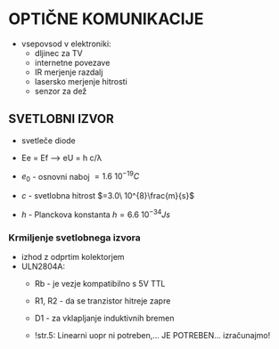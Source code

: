 # OPTIČNE KOMUNIKACIJE

- vsepovsod v elektroniki:
    - dljinec za TV
    - internetne povezave
    - IR merjenje razdalj
    - lasersko merjenje hitrosti
    - senzor za dež

## SVETLOBNI IZVOR

- svetleče diode
- Ee = Ef --> eU = h c/λ

- $e_0$ - osnovni naboj $=1.6\ 10^{-19} C$
- $c$ - svetlobna hitrost $=3.0\ 10^{8}\frac{m}{s}$

- $h$ - Planckova konstanta $h=6.6\ 10^{-34}Js$
### Krmiljenje svetlobnega izvora

- izhod z odprtim kolektorjem
- ULN2804A:
    - Rb - je vezje kompatibilno s 5V TTL
    - R1, R2 - da se tranzistor hitreje zapre
    - D1 - za vklapljanje induktivnih bremen

    - !str.5: Linearni uopr ni potreben,... JE POTREBEN... izračunajmo!

